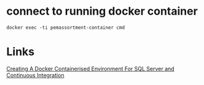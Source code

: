 # connect to running docker container
```
docker exec -ti pemassortment-container cmd 
```

# Links
[Creating A Docker Containerised Environment For SQL Server and Continuous Integration](https://chrisadkin.io/2017/10/19/creating-a-docker-containerised-environment-for-sql-server-and-continuous-integration/)
